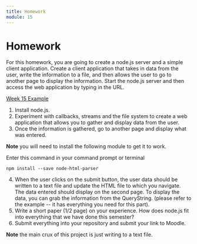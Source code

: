 ```yaml
---
title: Homework
module: 15
---
```


# Homework

For this homework, you are going to create a node.js server and a simple client application.  Create a client application that takes in data from the user, write the information to a file, and then allows the user to go to another page to display the information. Start the node.js server and then access the web application by typing in the URL.

<a href="https://github.com/Montana-Media-Arts/441-WebTech-Spring2022-Examples/tree/main/Week%2015" target="_blank">Week 15 Example</a>

1.	Install node.js.
2.	Experiment with callbacks, streams and the file system to create a web application that allows you to gather and display data from the user.
3.	Once the information is gathered, go to another page and display what was entered.

**Note** you will need to install the following module to get it to work.  

Enter this command in your command prompt or terminal

`npm install --save node-html-parser`

4.	When the user clicks on the submit button, the user data should be written to a text file and update the HTML file to which you navigate. The data entered should display on the second page.  To display the data, you can grab the information from the QueryString. (please refer to the example -- it has everything you need for this part).
5.	Write a short paper (1/2 page) on your experience.  How does node.js fit into everything that we have done this semester?
6. Submit everything into your repository and submit your link to Moodle.

**Note** the main crux of this project is just writing to a text file.  

